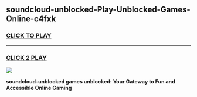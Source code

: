 
## soundcloud-unblocked-Play-Unblocked-Games-Online-c4fxk
<h3>
<a href="https://premium76.site?title=soundcloud-unblocked&ref=25A">CLICK TO PLAY</a></h3>
<hr>

<h3>
<a href="https://premium76.site?title=soundcloud-unblocked&ref=25A">CLICK 2 PLAY</a>
  
</h3>

<a href="https://premium76.site?title=soundcloud-unblocked&ref=25A"><img src="https://clearcache.store/games.png"></a>


**soundcloud-unblocked games unblocked: Your Gateway to Fun and Accessible Online Gaming**
